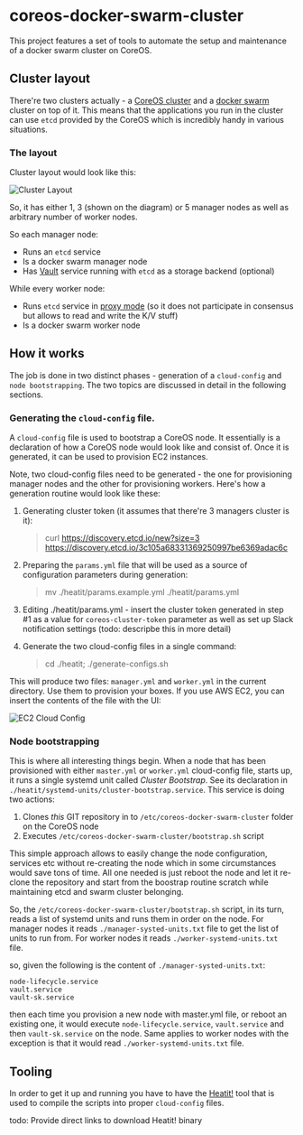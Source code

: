 # coreos-docker-swarm-cluster

This project features a set of tools to automate the setup and maintenance of a docker swarm cluster on CoreOS.

## Cluster layout

There're two clusters actually - a [CoreOS cluster](https://coreos.com/os/docs/latest/cluster-architectures.html) and a [docker swarm](https://docs.docker.com/engine/swarm/) cluster on top of it. This means that the applications you run in the cluster can use `etcd` provided by the CoreOS which is incredibly handy in various situations.

### The layout

Cluster layout would look like this:

![Cluster Layout](https://github.com/pavlo/coreos-docker-swarm-cluster/raw/develop/docs/images/cluster_layout.png)

So, it has either 1, 3 (shown on the diagram) or 5 manager nodes as well as arbitrary number of worker nodes.

So each manager node:

* Runs an `etcd` service
* Is a docker swarm manager node
* Has [Vault](https://www.vaultproject.io) service running with `etcd` as a storage backend (optional)

While every worker node:

* Runs `etcd` service in [proxy mode](https://coreos.com/etcd/docs/latest/v2/proxy.html) (so it does not participate in consensus but allows to read and write the K/V stuff)
* Is a docker swarm worker node

## How it works

The job is done in two distinct phases - generation of a `cloud-config` and `node bootstrapping`. The two topics are discussed in detail in the following sections.

### Generating the `cloud-config` file.

A `cloud-config` file is used to bootstrap a CoreOS node. It essentially is a declaration of how a CoreOS node would look like and consist of. Once it is generated, it can be used to provision EC2 instances.

Note, two cloud-config files need to be generated - the one for provisioning manager nodes and the other for provisioning workers. Here's how a generation routine would look like these:

1. Generating cluster token (it assumes that there're 3 managers cluster is it):

    > curl https://discovery.etcd.io/new?size=3
    https://discovery.etcd.io/3c105a68331369250997be6369adac6c

2. Preparing the `params.yml` file that will be used as a source of configuration parameters during generation:

    > mv ./heatit/params.example.yml ./heatit/params.yml

3. Editing ./heatit/params.yml - insert the cluster token generated in step #1 as a value for `coreos-cluster-token` parameter as well as set up Slack notification settings (todo: descripbe this in more detail)

4. Generate the two cloud-config files in a single command:

    > cd ./heatit; ./generate-configs.sh

This will produce two files: `manager.yml` and `worker.yml` in the current directory. Use them to provision your boxes. If you use AWS EC2, you can insert the contents of the file with the UI:

![EC2 Cloud Config](https://github.com/pavlo/coreos-docker-swarm-cluster/raw/develop/docs/images/cloud_config_aws_ec2.png) 

### Node bootstrapping

This is where all interesting things begin. When a node that has been provisioned with either `master.yml` or `worker.yml` cloud-config file, starts up, it runs a single systemd unit called *Cluster Bootstrap*. See its declaration in `./heatit/systemd-units/cluster-bootstrap.service`. This service is doing two actions:

1. Clones *this* GIT repository in to `/etc/coreos-docker-swarm-cluster` folder on the CoreOS node
2. Executes `/etc/coreos-docker-swarm-cluster/bootstrap.sh` script

This simple approach allows to easily change the node configuration, services etc without re-creating the node which in some circumstances would save tons of time. All one needed is just reboot the node and let it re-clone the repository and start from the boostrap routine scratch while maintaining etcd and swarm cluster belonging. 

So, the `/etc/coreos-docker-swarm-cluster/bootstrap.sh` script, in its turn, reads a list of systemd units and runs them in order on the node. For manager nodes it reads `./manager-systed-units.txt` file to get the list of units to run from. For worker nodes it reads `./worker-systemd-units.txt` file. 

so, given the following is the content of `./manager-systed-units.txt`:

    node-lifecycle.service
    vault.service
    vault-sk.service

then each time you provision a new node with master.yml file, or reboot an existing one, it would execute `node-lifecycle.service`, `vault.service` and then `vault-sk.service` on the node. Same applies to worker nodes with the exception is that it would read `./worker-systemd-units.txt` file.

## Tooling

In order to get it up and running you have to have the [Heatit!](https://github.com/pavlo/heatit) tool that is used to compile the  scripts into proper `cloud-config` files. 

todo: Provide direct links to download Heatit! binary